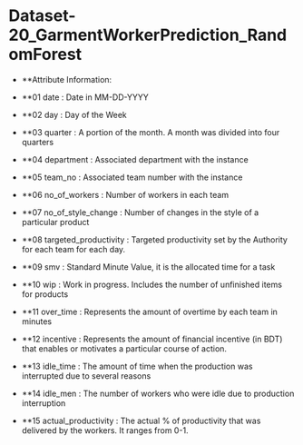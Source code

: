 # Dataset-20_GarmentWorkerPrediction_RandomForest

- **Attribute Information:

- **01 date : Date in MM-DD-YYYY
- **02 day : Day of the Week
- **03 quarter : A portion of the month. A month was divided into four quarters
- **04 department : Associated department with the instance
- **05 team_no : Associated team number with the instance
- **06 no_of_workers : Number of workers in each team
- **07 no_of_style_change : Number of changes in the style of a particular product
- **08 targeted_productivity : Targeted productivity set by the Authority for each team for each day.
- **09 smv : Standard Minute Value, it is the allocated time for a task
- **10 wip : Work in progress. Includes the number of unfinished items for products
- **11 over_time : Represents the amount of overtime by each team in minutes
- **12 incentive : Represents the amount of financial incentive (in BDT) that enables or motivates a particular course of action.
- **13 idle_time : The amount of time when the production was interrupted due to several reasons
- **14 idle_men : The number of workers who were idle due to production interruption
- **15 actual_productivity : The actual % of productivity that was delivered by the workers. It ranges from 0-1.

